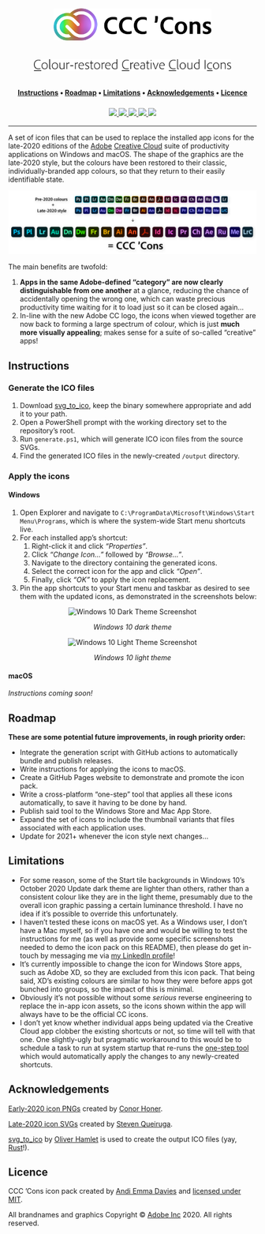 <div align="center">
    <h1>
        <p><img src="logo.png" alt="CCC ’Cons" width="320px"></p>
        <p><img src="subtitle.png" alt="Colour-restored Creative Cloud Icons" width="400px"></p>
    </h1>
    <h4>
        <a href="#instructions">Instructions</a>
        •
        <a href="#roadmap">Roadmap</a>
        •
        <a href="#limitations">Limitations</a>
        •
        <a href="#acknowledgements">Acknowledgements</a>
        •
        <a href="#licence">Licence</a>
    </h4>
    <h3>
        <a href="https://www.github.com/andidavies92">
            <img src="https://img.shields.io/badge/maintainer-%40andidavies92-yellow">
        </a>
        <a href="https://www.github.com/andidavies92/ccc-cons/commit/2911f6b38d18fbb6e0ddffd9008f8cf2490bca63">
            <img src="https://img.shields.io/badge/initial%20commit-15th%20october%202020-brightgreen">
        </a>
        <a href="https://www.github.com/andidavies92/ccc-cons/commits/main">
            <img src="https://img.shields.io/github/last-commit/andidavies92/ccc-cons?color=blue&label=last%20updated">
        </a>
        <a href="https://www.github.com/andidavies92/ccc-cons/releases/latest">
            <img src="https://img.shields.io/github/v/release/andidavies92/ccc-cons?color=blueviolet&label=latest%20release">
        </a>
        <a href="#licence">
            <img src="https://img.shields.io/badge/licence-%C2%A9%20%2B%20MIT-crimson">
        </a>
    </h3>
</div>

---

A set of icon files that can be used to replace the installed app icons for the late-2020 editions of the [Adobe](https://www.adobe.com/) [Creative Cloud](https://www.adobe.com/creativecloud) suite of productivity applications on Windows and macOS. The shape of the graphics are the late-2020 style, but the colours have been restored to their classic, individually-branded app colours, so that they return to their easily identifiable state.

![Hero Image](hero.png)

The main benefits are twofold:

1. **Apps in the same Adobe-defined “category” are now clearly distinguishable from one another** at a glance, reducing the chance of accidentally opening the wrong one, which can waste precious productivity time waiting for it to load just so it can be closed again…
2. In-line with the new Adobe CC logo, the icons when viewed together are now back to forming a large spectrum of colour, which is just **much more visually appealing**; makes sense for a suite of so-called “creative” apps!

## Instructions

### Generate the ICO files

1. Download [svg_to_ico](https://www.github.com/Ortham/svg_to_ico), keep the binary somewhere appropriate and add it to your path.
2. Open a PowerShell prompt with the working directory set to the repository’s root.
3. Run `generate.ps1`, which will generate ICO icon files from the source SVGs.
4. Find the generated ICO files in the newly-created `/output` directory.

### Apply the icons

#### Windows

1. Open Explorer and navigate to `C:\ProgramData\Microsoft\Windows\Start Menu\Programs`, which is where the system-wide Start menu shortcuts live.
2. For each installed app’s shortcut:
   1. Right-click it and click _“Properties”_.
   2. Click _“Change Icon…”_ followed by _“Browse…”_.
   3. Navigate to the directory containing the generated icons.
   4. Select the correct icon for the app and click _“Open”_.
   5. Finally, click _“OK”_ to apply the icon replacement.
3. Pin the app shortcuts to your Start menu and taskbar as desired to see them with the updated icons, as demonstrated in the screenshots below:

<div align="center">
    <img src="windows-dark-theme-screenshot.png" alt="Windows 10 Dark Theme Screenshot">
    <p><i>Windows 10 dark theme</i></p>
</div>

<div align="center">
    <img src="windows-light-theme-screenshot.png" alt="Windows 10 Light Theme Screenshot">
    <p><i>Windows 10 light theme</i></p>
</div>

#### macOS

_Instructions coming soon!_

## Roadmap

**These are some potential future improvements, in rough priority order:**

* Integrate the generation script with GitHub actions to automatically bundle and publish releases.
* Write instructions for applying the icons to macOS.
* Create a GitHub Pages website to demonstrate and promote the icon pack.
* Write a cross-platform “one-step” tool that applies all these icons automatically, to save it having to be done by hand.
* Publish said tool to the Windows Store and Mac App Store.
* Expand the set of icons to include the thumbnail variants that files associated with each application uses.
* Update for 2021+ whenever the icon style next changes…

## Limitations

* For some reason, some of the Start tile backgrounds in Windows 10’s October 2020 Update dark theme are lighter than others, rather than a consistent colour like they are in the light theme, presumably due to the overall icon graphic passing a certain luminance threshold. I have no idea if it’s possible to override this unfortunately.
* I haven’t tested these icons on macOS yet. As a Windows user, I don’t have a Mac myself, so if you have one and would be willing to test the instructions for me (as well as provide some specific screenshots needed to demo the icon pack on this README), then please do get in-touch by messaging me via [my LinkedIn profile](https://www.linkedin.com/in/andidavies92)!
* It’s currently impossible to change the icon for Windows Store apps, such as Adobe XD, so they are excluded from this icon pack. That being said, XD’s existing colours are similar to how they were before apps got bunched into groups, so the impact of this is minimal.
* Obviously it’s not possible without some _serious_ reverse engineering to replace the in-app icon assets, so the icons shown within the app will always have to be the official CC icons.
* I don’t yet know whether individual apps being updated via the Creative Cloud app clobber the existing shortcuts or not, so time will tell with that one. One slightly-ugly but pragmatic workaround to this would be to schedule a task to run at system startup that re-runs the [one-step tool](#roadmap) which would automatically apply the changes to any newly-created shortcuts.

## Acknowledgements

[Early-2020 icon PNGs](https://www.gumroad.com/l/xbxCK) created by [Conor Honer](https://www.behance.net/conorhoner).

[Late-2020 icon SVGs](https://www.stevenqueiruga.com/adobe-icons) created by [Steven Queiruga](https://www.stevenqueiruga.com/).

[svg_to_ico](https://www.github.com/Ortham/svg_to_ico) by [Oliver Hamlet](https://www.github.com/Ortham) is used to create the output ICO files (yay, [Rust](https://www.rust-lang.org/)!).

## Licence

CCC ’Cons icon pack created by [Andi Emma Davies](https://www.github.com/andidavies92) and [licensed under MIT](LICENCE).

All brandnames and graphics Copyright © [Adobe Inc](https://www.adobe.com/) 2020. All rights reserved.
